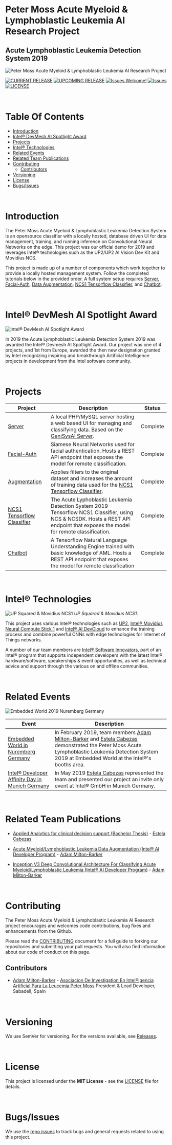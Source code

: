 # Peter Moss Acute Myeloid & Lymphoblastic Leukemia AI Research Project
## Acute Lymphoblastic Leukemia Detection System 2019

![Peter Moss Acute Myeloid & Lymphoblastic Leukemia AI Research Project](Media/Images/Peter-Moss-Acute-Myeloid-Lymphoblastic-Leukemia-Research-Project.png)

[![CURRENT RELEASE](https://img.shields.io/badge/CURRENT%20RELEASE-0.1.0-blue.svg)](https://github.com/AMLResearchProject/AML-ALL-Detection-System/tree/0.1.0)
[![UPCOMING RELEASE](https://img.shields.io/badge/UPCOMING%20RELEASE-0.2.0-blue.svg)](https://github.com/AMLResearchProject/AML-ALL-Detection-System/tree/0.2.0) [![Issues Welcome!](https://img.shields.io/badge/Contributions-Welcome-lightgrey.svg)](CONTRIBUTING.md) [![Issues](https://img.shields.io/badge/Issues-Welcome-lightgrey.svg)](issues) [![LICENSE](https://img.shields.io/badge/LICENSE-MIT-blue.svg)](LICENSE)

&nbsp;

# Table Of Contents

- [Introduction](#introduction)
- [Intel® DevMesh AI Spotlight Award](#intel-devmesh-ai-spotlight-award)
- [Projects](#projects)
- [Intel® Technologies](#Intel®-technologies)
- [Related Events](#related-events)
- [Related Team Publications](#related-team-publications)
- [Contributing](#contributing)
    - [Contributors](#contributors)
- [Versioning](#versioning)
- [License](#license)
- [Bugs/Issues](#bugs-issues) 

&nbsp;

# Introduction
The Peter Moss Acute Myeloid & Lymphoblastic Leukemia Detection System is an opensource classifier with a locally hosted, database driven UI for data management, training, and running inference on Convolutional Neural Networks on the edge. This project was our official demo for 2019 and leverages Intel® technologies such as the UP2/UP2 AI Vision Dev Kit and Movidius NCS.

This project is made up of a number of components which work together to provide a locally hosted management system. Follow the completed tutorials below in the provided order. A full system setup requires [Server](Server "Server"), [Facial-Auth](Facial-Auth "Facial-Auth"), [Data Augmentation](Augmentation "Data Augmentation"), [NCS1 Tensorflow Classifier](NCS1/ "NCS1 Tensorflow Classifier"), and [Chatbot](Chatbot "Chatbot").

&nbsp;

# Intel® DevMesh AI Spotlight Award
![Intel® DevMesh AI Spotlight Award](Media/Images/award.jpg)

In 2019 the Acute Lymphoblastic Leukemia Detection System 2019 was awarded the Intel® Devmesh AI Spotlight Award. Our project was one of 4 projects, and 1st from Europe, awarded the then new designation granted by Intel recognizing inspiring and breakthrough Artificial Intelligence projects in development from the Intel software community.

&nbsp;

# Projects

| Project                                                                                                                                                                                                                                                                                                                                                                      | Description                                                                                                                         | Status      |
| ---------------------------------------------------------------------------------------------------------------------------------------------------------------------------------------------------------------------------------------------------------------------------------------------------------------------------------------------------------------------------- | ----------------------------------------------------------------------------------------------------------------------------------- | ----------- |
| [Server](Server "Server")                                                                                                                                                                                                                                                                   | A local PHP/MySQL server hosting a web based UI for managing and classifying data. Based on the [GeniSysAI Server](https://github.com/GeniSysAI/Server "GeniSysAI Server").                                             | Complete |
| [Facial-Auth](Facial-Auth "Facial-Auth")                                                                                                                                                                                                                                                    | Siamese Neural Networks used for facial authentication. Hosts a REST API endpoint that exposes the model for remote classification.          | Complete    |
| [Augmentation](Augmentation "Data Augmentation")                                                                                                                                                                                                                                         | Applies filters to the original dataset and increases the amount of training data used for the [NCS1 Tensorflow Classifier](NCS1 "NCS1 Tensorflow Classifier").                                           | Complete    |
| [NCS1 Tensorflow Classifier](NCS1 "NCS1 Tensorflow Classifier") | The Acute Lyphoblastic Leukemia Detection System 2019 Tensorflow NCS1 Classifier, using NCS & NCSDK. Hosts a REST API endpoint that exposes the model for remote classification. | Complete    |
| [Chatbot](Chatbot "Chatbot")                                                                                                                                                                                                                                                             | A Tensorflow Natural Language Understanding Engine trained with basic knowledge of AML. Hosts a REST API endpoint that exposes the model for remote classification                     | Complete    |

&nbsp;

# Intel® Technologies
![UP Squared & Movidius NCS1](Media/Images/Hardware.jpg)
_UP Squared & Movidius NCS1._

This project uses various Intel® technologies such as [UP2](https://up-shop.org/up-squared-series.html "UP2"), [Intel® Movidius Neural Compute Stick 1](https://software.intel.com/en-us/neural-compute-stick "Intel® Movidius Neural Compute Stick 1") and [Intel® AI DevCloud](https://software.intel.com/en-us/ai/devcloud "Intel® AI DevCloud") to enhance the training process and combine powerful CNNs with edge technologies for Internet of Things networks.

A number of our team members are [Intel® Software Innovators](https://software.intel.com/en-us/intel-software-innovators/overview "Intel® Software Innovators"), part of an Intel® program that supports independent developers with the latest Intel® hardware/software, speakerships & event opportunities, as well as technical advice and support through the various on and offline communities.

&nbsp;

# Related Events

![Embedded World 2019 Nuremberg Germany](Events/Media/Images/Embedded-World-2019/Demo.jpg)

| Event                                                                                                                                                                                                                                                                                                                                                                      | Description                                                                                                                         
| ---------------------------------------------------------------------------------------------------------------------------------------------------------------------------------------------------------------------------------------------------------------------------------------------------------------------------------------------------------------------------- | ----------------------------------------------------------------------------------------------------------------------------------- | 
| [Embedded World in Nuremberg Germany](Events/Germany/1-Embedded-World-2019.md "Embedded World in Nuremberg Germany")                                                                                                                                                                                                                                                                   | In February 2019, team members [Adam Milton-Barker](https://www.leukemiaresearchassociation.ai/team/adam-milton-barker "Adam Milton-Barker") and [Estela Cabezas](https://www.leukemiaresearchassociation.ai/team/estela-cabezas "Estela Cabezas") demonstrated the Peter Moss Acute Lymphoblastic Leukemia Detection System 2019 at Embedded World at the Intel®'s booths area.                                             |
| [Intel® Developer Affinity Day in Munich Germany](Events/Germany/2-Intel®-Developer-Affinity-Day-2019.md "Intel® Developer Affinity Day in Munich Germany")                                                                                                                                                                                                                                                                   | In May 2019 [Estela Cabezas](https://www.leukemiaresearchassociation.ai/team/estela-cabezas "Estela Cabezas") represented the team and presented our project an invite only event at Intel® GmbH in Munich Germany.

&nbsp;

# Related Team Publications

- [Applied Analytics for clinical decision support (Bachelor Thesis)](https://www.leukemiaresearchassociation.ai/research-projects/media/pdfs/estela-cabezas-bachelor-thesis.pdf "Applied Analytics for clinical decision support (Bachelor Thesis)") - [Estela Cabezas](https://www.leukemiaresearchassociation.ai/team/estela-cabezas "Estela Cabezas")

- [Acute Myeloid/Lymphoblastic Leukemia Data Augmentation (Intel® AI Developer Program)](https://software.intel.com/en-us/articles/acute-myeloidlymphoblastic-leukemia-data-augmentation "Acute Myeloid/Lymphoblastic Leukemia Data Augmentation (Intel® AI Developer Program)") - [Adam Milton-Barker](https://www.leukemiaresearchassociation.ai/team/adam-milton-barker "Adam Milton-Barker")

- [Inception V3 Deep Convolutional Architecture For Classifying Acute Myeloid/Lymphoblastic Leukemia (Intel® AI Developer Program)](https://software.intel.com/en-us/articles/inception-v3-deep-convolutional-architecture-for-classifying-acute-myeloidlymphoblastic "Inception V3 Deep Convolutional Architecture For Classifying Acute Myeloid/Lymphoblastic Leukemia (Intel® AI Developer Program)") - [Adam Milton-Barker](https://www.leukemiaresearchassociation.ai/team/adam-milton-barker "Adam Milton-Barker")

&nbsp;

# Contributing

The Peter Moss Acute Myeloid & Lymphoblastic Leukemia AI Research project encourages and welcomes code contributions, bug fixes and enhancements from the Github.

Please read the [CONTRIBUTING](CONTRIBUTING.md "CONTRIBUTING") document for a full guide to forking our repositories and submitting your pull requests. You will also find information about our code of conduct on this page.

## Contributors

- [Adam Milton-Barker](https://www.leukemiaresearchassociation.ai/team/adam-milton-barker "Adam Milton-Barker") - [Asociacion De Investigation En Intel®igencia Artificial Para La Leucemia Peter Moss](https://www.leukemiaresearchassociation.ai "Asociacion De Investigation En Intel®igencia Artificial Para La Leucemia Peter Moss") President & Lead Developer, Sabadell, Spain

&nbsp;

# Versioning

We use SemVer for versioning. For the versions available, see [Releases](releases "Releases").

&nbsp;

# License

This project is licensed under the **MIT License** - see the [LICENSE](LICENSE "LICENSE") file for details.

&nbsp;

# Bugs/Issues

We use the [repo issues](issues "repo issues") to track bugs and general requests related to using this project.
